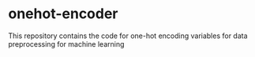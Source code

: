 # onehot-encoder
This repository contains the code for one-hot encoding variables for data preprocessing for machine learning
